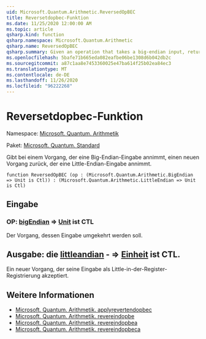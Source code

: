 ```yaml
---
uid: Microsoft.Quantum.Arithmetic.ReversedOpBEC
title: Reversetdopbec-Funktion
ms.date: 11/25/2020 12:00:00 AM
ms.topic: article
qsharp.kind: function
qsharp.namespace: Microsoft.Quantum.Arithmetic
qsharp.name: ReversedOpBEC
qsharp.summary: Given an operation that takes a big-endian input, returns a new operation that takes a little-endian input.
ms.openlocfilehash: 5bafe71b665eda082eafbe06be1308d6b042db2c
ms.sourcegitcommit: a87c1aa8e7453360025e47ba614f25b02ea84ec3
ms.translationtype: MT
ms.contentlocale: de-DE
ms.lasthandoff: 11/26/2020
ms.locfileid: "96222268"
---
```

# <a name="reversedopbec-function"></a>Reversetdopbec-Funktion

Namespace: [Microsoft. Quantum. Arithmetik](xref:Microsoft.Quantum.Arithmetic)

Paket: [Microsoft. Quantum. Standard](https://nuget.org/packages/Microsoft.Quantum.Standard)


Gibt bei einem Vorgang, der eine Big-Endian-Eingabe annimmt, einen neuen Vorgang zurück, der eine Little-Endian-Eingabe annimmt.

```qsharp
function ReversedOpBEC (op : (Microsoft.Quantum.Arithmetic.BigEndian => Unit is Ctl)) : (Microsoft.Quantum.Arithmetic.LittleEndian => Unit is Ctl)
```


## <a name="input"></a>Eingabe

### <a name="op--bigendian--unit--is-ctl"></a>OP: [bigEndian](xref:Microsoft.Quantum.Arithmetic.BigEndian) => [Unit](xref:microsoft.quantum.lang-ref.unit)  ist CTL

Der Vorgang, dessen Eingabe umgekehrt werden soll.



## <a name="output--littleendian--unit--is-ctl"></a>Ausgabe: die [littleandian](xref:Microsoft.Quantum.Arithmetic.LittleEndian) - => [Einheit](xref:microsoft.quantum.lang-ref.unit)  ist CTL.

Ein neuer Vorgang, der seine Eingabe als Little-in-der-Register-Registrierung akzeptiert.

## <a name="see-also"></a>Weitere Informationen

- [Microsoft. Quantum. Arithmetik. applyrevertendopbec](xref:Microsoft.Quantum.Arithmetic.ApplyReversedOpBEC)
- [Microsoft. Quantum. Arithmetik. revereindopbe](xref:Microsoft.Quantum.Arithmetic.ReversedOpBE)
- [Microsoft. Quantum. Arithmetik. revereindopbea](xref:Microsoft.Quantum.Arithmetic.ReversedOpBEA)
- [Microsoft. Quantum. Arithmetik. revereindopbeca](xref:Microsoft.Quantum.Arithmetic.ReversedOpBECA)